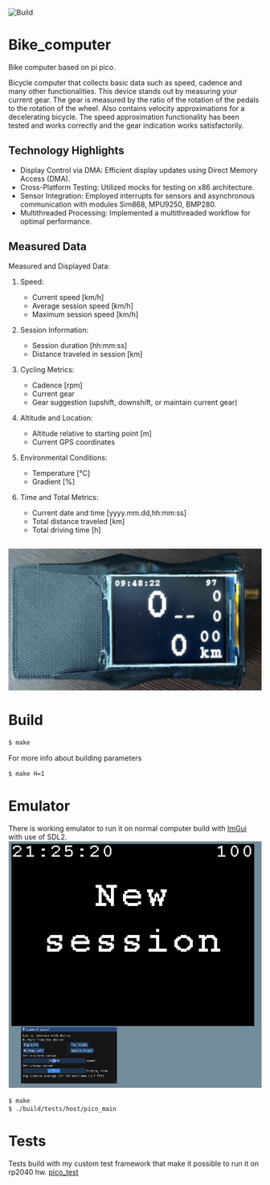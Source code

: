 ![Build](https://github.com/Mendiax/Bike-Computer/actions/workflows/build_test.yml/badge.svg)
# Bike_computer

Bike computer based on pi pico.

Bicycle computer that collects basic data such as speed, cadence and many other functionalities.
This device stands out by measuring your current gear. The gear is measured by
the ratio of the rotation of the pedals to the rotation of the wheel.
Also contains velocity approximations for a decelerating bicycle. The speed approximation functionality has been tested and works correctly and the gear indication works satisfactorily.


## Technology Highlights

- Display Control via DMA: Efficient display updates using Direct Memory Access (DMA).
- Cross-Platform Testing: Utilized mocks for testing on x86 architecture.
- Sensor Integration: Employed interrupts for sensors and asynchronous communication with modules Sim868, MPU9250, BMP280.
- Multithreaded Processing: Implemented a multithreaded workflow for optimal performance.


## Measured Data
Measured and Displayed Data:

1. Speed:
   - Current speed [km/h]
   - Average session speed [km/h]
   - Maximum session speed [km/h]

2. Session Information:
   - Session duration [hh:mm:ss]
   - Distance traveled in session [km]

3. Cycling Metrics:
   - Cadence [rpm]
   - Current gear
   - Gear suggestion (upshift, downshift, or maintain current gear)

4. Altitude and Location:
   - Altitude relative to starting point [m]
   - Current GPS coordinates

5. Environmental Conditions:
   - Temperature [°C]
   - Gradient [%]

6. Time and Total Metrics:
   - Current date and time [yyyy.mm.dd,hh:mm:ss]
   - Total distance traveled [km]
   - Total driving time [h]

##
<img src="imgs/gui_example.jpg">

# Build
```sh
$ make
```
For more info about building parameters
```sh
$ make H=1
```

# Emulator
There is working emulator to run it on normal computer build with [ImGui](https://github.com/ocornut/imgui) with use of SDL2.
<img src="imgs/gui_example_sim.png">
```sh
$ make
$ ./build/tests/host/pico_main
```

# Tests
Tests build with my custom test framework that make it possible to run it on rp2040 hw. [pico_test](https://github.com/Mendiax/pico_tests)
